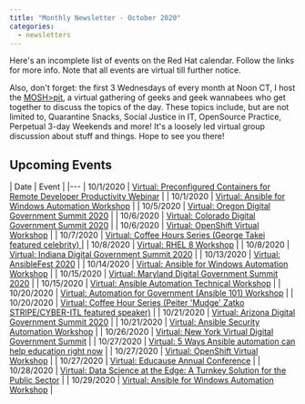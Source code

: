 ```yaml
---
title: "Monthly Newsletter - October 2020"
categories:
  - newsletters
---
```


Here's an incomplete list of events on the Red Hat calendar.  Follow the links for more info.  Note that all events are virtual till further notice. 

Also, don't forget: the first 3 Wednesdays of every month at Noon CT, I host the [MOSH>pit](https://www.damien.live/moshpit), a virtual gathering of geeks and geek wannabees who get together to discuss the topics of the day.  These topics include, but are not limited to, Quarantine Snacks, Social Justice in IT, OpenSource Practice, Perpetual 3-day Weekends and more!  It's a loosely led virtual group discussion about stuff and things.  Hope to see you there!

## Upcoming Events

| Date | Event |
|---
| 10/1/2020 | [Virtual: Preconfigured Containers for Remote Developer Productivity Webinar](https://carahevents.carahsoft.com/Event/Details/177876-socialmedia) |
| 10/1/2020 | [Virtual: Ansible for Windows Automation Workshop](https://events.redhat.com/profile/form/index.cfm?PKformID=0x2526250001) |
| 10/5/2020 | [Virtual: Oregon Digital Government Summit 2020](https://events.govtech.com/Oregon-Virtual-Digital-Government-Summit.html) |
| 10/6/2020 | [Virtual: Colorado Digital Government Summit 2020](https://events.govtech.com/Colorado-Virtual-Digital-Government-Summit.html) |
| 10/6/2020 | [Virtual: OpenShift Virtual Workshop](https://events.redhat.com/profile/form/index.cfm?PKformID=0x201097abcd) |
| 10/7/2020 | [Virtual: Coffee Hours Series (George Takei featured celebrity) ](https://events.redhat.com/profile/web/index.cfm?PKwebID=0x46627abcd) |
| 10/8/2020 | [Virtual: RHEL 8 Workshop](https://events.redhat.com/profile/form/index.cfm?PKformID=0x255342abcd) |
| 10/8/2020 | [Virtual: Indiana Digital Government Summit 2020](https://events.govtech.com/Indiana-Virtual-Digital-Government-Summit.html) |
| 10/13/2020 | [Virtual: AnsibleFest 2020](https://www.ansible.com/ansiblefest) |
| 10/14/2020 | [Virtual: Ansible for Windows Automation Workshop](https://events.redhat.com/profile/form/index.cfm?PKformID=0x2536700001) |
| 10/15/2020 | [Virtual: Maryland Digital Government Summit 2020](https://events.govtech.com/Maryland-Virtual-Digital-Government-Summit.html) |
| 10/15/2020 | [Virtual: Ansible Automation Technical Workshop](https://events.redhat.com/profile/form/index.cfm?PKformID=0x202389abcd) |
| 10/20/2020 | [Virtual: Automation for Government (Ansible 101) Workshop](https://events.redhat.com/profile/form/index.cfm?PKformID=0x259978abcd) |
| 10/20/2020 | [Virtual: Coffee Hour Series (Peiter 'Mudge' Zatko STRIPE/CYBER-ITL featured speaker)](https://events.redhat.com/profile/form/index.cfm?PKformID=0x219679abcd) |
| 10/21/2020 | [Virtual: Arizona Digital Government Summit 2020](https://events.govtech.com/Arizona-Virtual-Digital-Government-Summit.html) |
| 10/21/2020 | [Virtual: Ansible Security Automation Workshop](https://events.redhat.com/profile/form/index.cfm?PKformID=0x249984abcd) |
| 10/26/2020 | [Virtual: New York Virtual Digital Government Summit](https://events.govtech.com/New-York-Virtual-Digital-Government-Summit.html) |
| 10/27/2020 | [Virtual: 5 Ways Ansible automation can help education right now](https://www.brighttalk.com/webcast/16623/443853) |
| 10/27/2020 | [Virtual: OpenShift Virtual Workshop](https://events.redhat.com/profile/form/index.cfm?PKformID=0x243353abcd) |
| 10/27/2020 | [Virtual: Educause Annual Conference](https://events.educause.edu/annual-conference) |
| 10/28/2020 | [Virtual: Data Science at the Edge: A Turnkey Solution for the Public Sector](https://carahevents.carahsoft.com/Event/Details/183053-redhat) |
| 10/29/2020 | [Virtual: Ansible for Windows Automation Workshop](https://events.redhat.com/profile/form/index.cfm?PKformID=0x243486abcd) |

